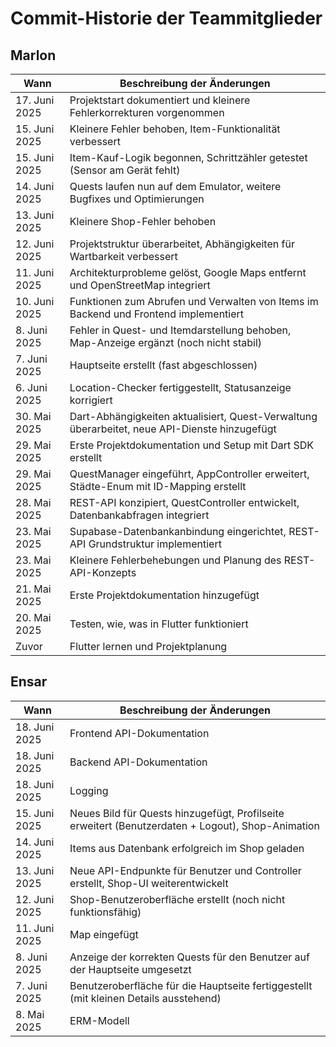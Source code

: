 # Commit-Historie der Teammitglieder

## Marlon

| Wann           | Beschreibung der Änderungen                                                                 |
|----------------|---------------------------------------------------------------------------------------------|
| 17. Juni 2025  | Projektstart dokumentiert und kleinere Fehlerkorrekturen vorgenommen                        |
| 15. Juni 2025  | Kleinere Fehler behoben, Item-Funktionalität verbessert                                     |
| 15. Juni 2025  | Item-Kauf-Logik begonnen, Schrittzähler getestet (Sensor am Gerät fehlt)                   |
| 14. Juni 2025  | Quests laufen nun auf dem Emulator, weitere Bugfixes und Optimierungen                      |
| 13. Juni 2025  | Kleinere Shop-Fehler behoben                                                                |
| 12. Juni 2025  | Projektstruktur überarbeitet, Abhängigkeiten für Wartbarkeit verbessert                     |
| 11. Juni 2025  | Architekturprobleme gelöst, Google Maps entfernt und OpenStreetMap integriert              |
| 10. Juni 2025  | Funktionen zum Abrufen und Verwalten von Items im Backend und Frontend implementiert       |
| 8. Juni 2025   | Fehler in Quest- und Itemdarstellung behoben, Map-Anzeige ergänzt (noch nicht stabil)      |
| 7. Juni 2025   | Hauptseite erstellt (fast abgeschlossen)                                                    |
| 6. Juni 2025   | Location-Checker fertiggestellt, Statusanzeige korrigiert                                   |
| 30. Mai 2025   | Dart-Abhängigkeiten aktualisiert, Quest-Verwaltung überarbeitet, neue API-Dienste hinzugefügt |
| 29. Mai 2025   | Erste Projektdokumentation und Setup mit Dart SDK erstellt                                  |
| 29. Mai 2025   | QuestManager eingeführt, AppController erweitert, Städte-Enum mit ID-Mapping erstellt       |
| 28. Mai 2025   | REST-API konzipiert, QuestController entwickelt, Datenbankabfragen integriert               |
| 23. Mai 2025   | Supabase-Datenbankanbindung eingerichtet, REST-API Grundstruktur implementiert             |
| 23. Mai 2025   | Kleinere Fehlerbehebungen und Planung des REST-API-Konzepts                                 |
| 21. Mai 2025   | Erste Projektdokumentation hinzugefügt                                                      |
| 20. Mai 2025   | Testen, wie, was in Flutter funktioniert                                                     |
| Zuvor          | Flutter lernen und Projektplanung                                                           |

## Ensar

| Wann           | Beschreibung der Änderungen                                                                 |
|----------------|---------------------------------------------------------------------------------------------|
| 18. Juni 2025  | Frontend API-Dokumentation                                                                  |
| 18. Juni 2025  | Backend API-Dokumentation                                                                   |
| 18. Juni 2025  | Logging                                                                                      |
| 15. Juni 2025  | Neues Bild für Quests hinzugefügt, Profilseite erweitert (Benutzerdaten + Logout), Shop-Animation |
| 14. Juni 2025  | Items aus Datenbank erfolgreich im Shop geladen                                             |
| 13. Juni 2025  | Neue API-Endpunkte für Benutzer und Controller erstellt, Shop-UI weiterentwickelt          |
| 12. Juni 2025  | Shop-Benutzeroberfläche erstellt (noch nicht funktionsfähig)                               |
| 11. Juni 2025  | Map eingefügt                                                                               |
| 8. Juni 2025   | Anzeige der korrekten Quests für den Benutzer auf der Hauptseite umgesetzt                 |
| 7. Juni 2025   | Benutzeroberfläche für die Hauptseite fertiggestellt (mit kleinen Details ausstehend)      |
| 8. Mai 2025    | ERM-Modell             